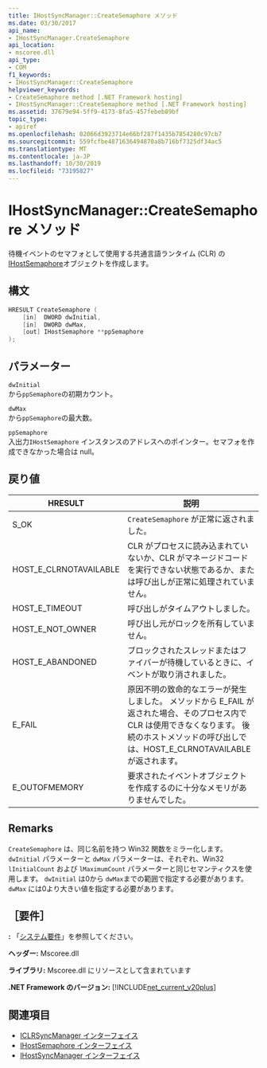 ```yaml
---
title: IHostSyncManager::CreateSemaphore メソッド
ms.date: 03/30/2017
api_name:
- IHostSyncManager.CreateSemaphore
api_location:
- mscoree.dll
api_type:
- COM
f1_keywords:
- IHostSyncManager::CreateSemaphore
helpviewer_keywords:
- CreateSemaphore method [.NET Framework hosting]
- IHostSyncManager::CreateSemaphore method [.NET Framework hosting]
ms.assetid: 37679e94-5ff9-4173-8fa5-457febeb89bf
topic_type:
- apiref
ms.openlocfilehash: 02066d3923714e66bf287f1435b7854280c97cb7
ms.sourcegitcommit: 559fcfbe4871636494870a8b716bf7325df34ac5
ms.translationtype: MT
ms.contentlocale: ja-JP
ms.lasthandoff: 10/30/2019
ms.locfileid: "73195827"
---
```

# <a name="ihostsyncmanagercreatesemaphore-method"></a>IHostSyncManager::CreateSemaphore メソッド
待機イベントのセマフォとして使用する共通言語ランタイム (CLR) の[IHostSemaphore](../../../../docs/framework/unmanaged-api/hosting/ihostsemaphore-interface.md)オブジェクトを作成します。  
  
## <a name="syntax"></a>構文  
  
```cpp  
HRESULT CreateSemaphore (  
    [in]  DWORD dwInitial,  
    [in]  DWORD dwMax,  
    [out] IHostSemaphore **ppSemaphore  
);  
```  
  
## <a name="parameters"></a>パラメーター  
 `dwInitial`  
 から`ppSemaphore`の初期カウント。  
  
 `dwMax`  
 から`ppSemaphore`の最大数。  
  
 `ppSemaphore`  
 入出力`IHostSemaphore` インスタンスのアドレスへのポインター。セマフォを作成できなかった場合は null。  
  
## <a name="return-value"></a>戻り値  
  
|HRESULT|説明|  
|-------------|-----------------|  
|S_OK|`CreateSemaphore` が正常に返されました。|  
|HOST_E_CLRNOTAVAILABLE|CLR がプロセスに読み込まれていないか、CLR がマネージドコードを実行できない状態であるか、または呼び出しが正常に処理されていません。|  
|HOST_E_TIMEOUT|呼び出しがタイムアウトしました。|  
|HOST_E_NOT_OWNER|呼び出し元がロックを所有していません。|  
|HOST_E_ABANDONED|ブロックされたスレッドまたはファイバーが待機しているときに、イベントが取り消されました。|  
|E_FAIL|原因不明の致命的なエラーが発生しました。 メソッドから E_FAIL が返された場合、そのプロセス内で CLR は使用できなくなります。 後続のホストメソッドの呼び出しでは、HOST_E_CLRNOTAVAILABLE が返されます。|  
|E_OUTOFMEMORY|要求されたイベントオブジェクトを作成するのに十分なメモリがありませんでした。|  
  
## <a name="remarks"></a>Remarks  
 `CreateSemaphore` は、同じ名前を持つ Win32 関数をミラー化します。 `dwInitial` パラメーターと `dwMax` パラメーターは、それぞれ、Win32 `lInitialCount` および `lMaximumCount` パラメーターと同じセマンティクスを使用します。 `dwInitial` は0から `dwMax`までの範囲で指定する必要があります。 `dwMax` には0より大きい値を指定する必要があります。  
  
## <a name="requirements"></a>［要件］  
 **:** 「[システム要件](../../../../docs/framework/get-started/system-requirements.md)」を参照してください。  
  
 **ヘッダー:** Mscoree.dll  
  
 **ライブラリ:** Mscoree.dll にリソースとして含まれています  
  
 **.NET Framework のバージョン:** [!INCLUDE[net_current_v20plus](../../../../includes/net-current-v20plus-md.md)]  
  
## <a name="see-also"></a>関連項目

- [ICLRSyncManager インターフェイス](../../../../docs/framework/unmanaged-api/hosting/iclrsyncmanager-interface.md)
- [IHostSemaphore インターフェイス](../../../../docs/framework/unmanaged-api/hosting/ihostsemaphore-interface.md)
- [IHostSyncManager インターフェイス](../../../../docs/framework/unmanaged-api/hosting/ihostsyncmanager-interface.md)
